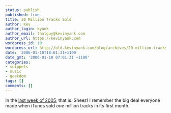 ```yaml
---
status: publish
published: true
title: 20 Million Tracks Sold
author: Kev
author_login: kyank
author_email: thatguy@kevinyank.com
author_url: https://kevinyank.com
wordpress_id: 10
wordpress_url: http://old.kevinyank.com/blog/archives/20-million-tracks-sold/
date: '2006-01-10T18:01:31+1100'
date_gmt: '2006-01-10 07:01:31 +1100'
categories:
- snippets
- music
- geekdom
tags: []
comments: []
---
```

<p>In the <a href="http://news.bbc.co.uk/1/hi/entertainment/4595108.stm">last week of 2005</a>, that is. Sheez! I remember the big deal everyone made when iTunes sold <em>one</em> million tracks in its first month.</p>
